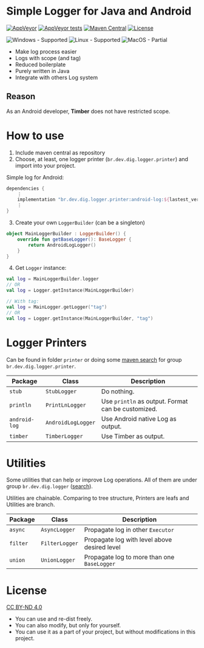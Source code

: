 Simple Logger for Java and Android
==================================
[![AppVeyor](https://img.shields.io/appveyor/build/DIG-/java-logger/main?logo=appveyor&logoColor=dddddd)](https://ci.appveyor.com/project/DIG-/java-logger/branch/main)
[![AppVeyor tests](https://img.shields.io/appveyor/tests/DIG-/java-logger/main?logo=appveyor&logoColor=dddddd)](https://ci.appveyor.com/project/DIG-/java-logger/branch/main)
[![Maven Central](https://img.shields.io/maven-central/v/br.dev.dig.logger/logger?label=maven)](https://search.maven.org/search?q=g:br.dev.dig.logger*)
[![License](https://img.shields.io/static/v1?label=license&message=CC%20BY-ND%204.0&color=blue)](https://creativecommons.org/licenses/by-nd/4.0/)

![Windows - Supported](https://img.shields.io/badge/windows-supported-success?logo=windows&logoColor=dddddd)
![Linux - Supported](https://img.shields.io/badge/linux-supported-success?logo=linux&logoColor=dddddd)
![MacOS - Partial](https://img.shields.io/badge/macos-partial-orange?logo=apple&logoColor=dddddd)

- Make log process easier
- Logs with scope (and tag)
- Reduced boilerplate
- Purely written in Java
- Integrate with others Log system

Reason
------
As an Android developer, **Timber** does not have restricted scope.

How to use
==========
1. Include maven central as repository
2. Choose, at least, one logger printer (`br.dev.dig.logger.printer`) and import into your project.

Simple log for Android:
```groovy
dependencies {
    ⋮
    implementation "br.dev.dig.logger.printer:android-log:${lastest_version}"
    ⋮
}

```
3. Create your own `LoggerBuilder` (can be a singleton)
```kotlin
object MainLoggerBuilder : LoggerBuilder() {
    override fun getBaseLogger(): BaseLogger {
        return AndroidLogLogger()
    }
}
```
4. Get `Logger` instance:
```kotlin
val log = MainLoggerBuilder.logger
// OR
val log = Logger.getInstance(MainLoggerBuilder)

// With tag:
val log = MainLogger.getLogger("tag")
// OR
val log = Logger.getInstance(MainLoggerBuilder, "tag")
```

Logger Printers
===============
Can be found in folder `printer` or doing some [maven search](https://mvnrepository.com/artifact/br.dev.dig.logger.printer) for group `br.dev.dig.logger.printer`.

| Package       | Class                 | Description |
|---------------|-----------------------|-------------|
| `stub`        | `StubLogger`          | Do nothing. |
| `println`     | `PrintLnLogger`       | Use `println` as output. Format can be customized. |
| `android-log` | `AndroidLogLogger`    | Use Android native Log as output. |
| `timber`      | `TimberLogger`        | Use Timber as output. |

Utilities
=========
Some utilities that can help or improve Log operations. All of them are under group `br.dev.dig.logger` ([search]((https://mvnrepository.com/artifact/br.dev.dig.logger))).

Utilities are chainable. Comparing to tree structure, Printers are leafs and Utilities are branch.

| Package       | Class                 | Description |
|---------------|-----------------------|-------------|
| `async`       | `AsyncLogger`         | Propagate log in other `Executor`|
| `filter`      | `FilterLogger`        | Propagate log with level above desired level |
| `union`       | `UnionLogger`         | Propagate log to more than one `BaseLogger` |

License
=======
[CC BY-ND 4.0](https://creativecommons.org/licenses/by-nd/4.0/)
- You can use and re-dist freely.
- You can also modify, but only for yourself.
- You can use it as a part of your project, but without modifications in this project.